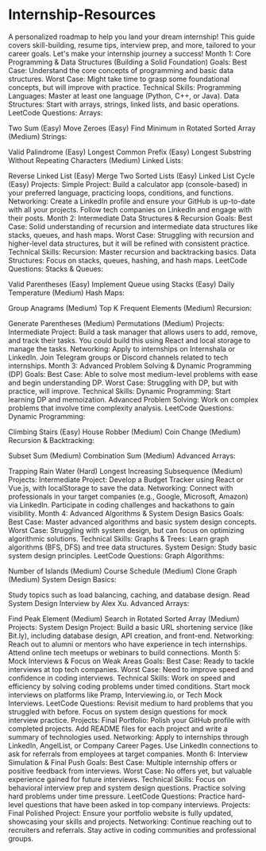 # Internship-Resources
A personalized roadmap to help you land your dream internship! This guide covers skill-building, resume tips, interview prep, and more, tailored to your career goals. Let's make your internship journey a success!
Month 1: Core Programming & Data Structures (Building a Solid Foundation)
Goals:
Best Case: Understand the core concepts of programming and basic data structures.
Worst Case: Might take time to grasp some foundational concepts, but will improve with practice.
Technical Skills:
Programming Languages: Master at least one language (Python, C++, or Java).
Data Structures: Start with arrays, strings, linked lists, and basic operations.
LeetCode Questions:
Arrays:

Two Sum (Easy)
Move Zeroes (Easy)
Find Minimum in Rotated Sorted Array (Medium)
Strings:

Valid Palindrome (Easy)
Longest Common Prefix (Easy)
Longest Substring Without Repeating Characters (Medium)
Linked Lists:

Reverse Linked List (Easy)
Merge Two Sorted Lists (Easy)
Linked List Cycle (Easy)
Projects:
Simple Project: Build a calculator app (console-based) in your preferred language, practicing loops, conditions, and functions.
Networking:
Create a LinkedIn profile and ensure your GitHub is up-to-date with all your projects.
Follow tech companies on LinkedIn and engage with their posts.
Month 2: Intermediate Data Structures & Recursion
Goals:
Best Case: Solid understanding of recursion and intermediate data structures like stacks, queues, and hash maps.
Worst Case: Struggling with recursion and higher-level data structures, but it will be refined with consistent practice.
Technical Skills:
Recursion: Master recursion and backtracking basics.
Data Structures: Focus on stacks, queues, hashing, and hash maps.
LeetCode Questions:
Stacks & Queues:

Valid Parentheses (Easy)
Implement Queue using Stacks (Easy)
Daily Temperature (Medium)
Hash Maps:

Group Anagrams (Medium)
Top K Frequent Elements (Medium)
Recursion:

Generate Parentheses (Medium)
Permutations (Medium)
Projects:
Intermediate Project: Build a task manager that allows users to add, remove, and track their tasks. You could build this using React and local storage to manage the tasks.
Networking:
Apply to internships on Internshala or LinkedIn.
Join Telegram groups or Discord channels related to tech internships.
Month 3: Advanced Problem Solving & Dynamic Programming (DP)
Goals:
Best Case: Able to solve most medium-level problems with ease and begin understanding DP.
Worst Case: Struggling with DP, but with practice, will improve.
Technical Skills:
Dynamic Programming: Start learning DP and memoization.
Advanced Problem Solving: Work on complex problems that involve time complexity analysis.
LeetCode Questions:
Dynamic Programming:

Climbing Stairs (Easy)
House Robber (Medium)
Coin Change (Medium)
Recursion & Backtracking:

Subset Sum (Medium)
Combination Sum (Medium)
Advanced Arrays:

Trapping Rain Water (Hard)
Longest Increasing Subsequence (Medium)
Projects:
Intermediate Project: Develop a Budget Tracker using React or Vue.js, with localStorage to save the data.
Networking:
Connect with professionals in your target companies (e.g., Google, Microsoft, Amazon) via LinkedIn.
Participate in coding challenges and hackathons to gain visibility.
Month 4: Advanced Algorithms & System Design Basics
Goals:
Best Case: Master advanced algorithms and basic system design concepts.
Worst Case: Struggling with system design, but can focus on optimizing algorithmic solutions.
Technical Skills:
Graphs & Trees: Learn graph algorithms (BFS, DFS) and tree data structures.
System Design: Study basic system design principles.
LeetCode Questions:
Graph Algorithms:

Number of Islands (Medium)
Course Schedule (Medium)
Clone Graph (Medium)
System Design Basics:

Study topics such as load balancing, caching, and database design.
Read System Design Interview by Alex Xu.
Advanced Arrays:

Find Peak Element (Medium)
Search in Rotated Sorted Array (Medium)
Projects:
System Design Project: Build a basic URL shortening service (like Bit.ly), including database design, API creation, and front-end.
Networking:
Reach out to alumni or mentors who have experience in tech internships.
Attend online tech meetups or webinars to build connections.
Month 5: Mock Interviews & Focus on Weak Areas
Goals:
Best Case: Ready to tackle interviews at top tech companies.
Worst Case: Need to improve speed and confidence in coding interviews.
Technical Skills:
Work on speed and efficiency by solving coding problems under timed conditions.
Start mock interviews on platforms like Pramp, Interviewing.io, or Tech Mock Interviews.
LeetCode Questions:
Revisit medium to hard problems that you struggled with before.
Focus on system design questions for mock interview practice.
Projects:
Final Portfolio: Polish your GitHub profile with completed projects.
Add README files for each project and write a summary of technologies used.
Networking:
Apply to internships through LinkedIn, AngelList, or Company Career Pages.
Use LinkedIn connections to ask for referrals from employees at target companies.
Month 6: Interview Simulation & Final Push
Goals:
Best Case: Multiple internship offers or positive feedback from interviews.
Worst Case: No offers yet, but valuable experience gained for future interviews.
Technical Skills:
Focus on behavioral interview prep and system design questions.
Practice solving hard problems under time pressure.
LeetCode Questions:
Practice hard-level questions that have been asked in top company interviews.
Projects:
Final Polished Project: Ensure your portfolio website is fully updated, showcasing your skills and projects.
Networking:
Continue reaching out to recruiters and referrals.
Stay active in coding communities and professional groups.
